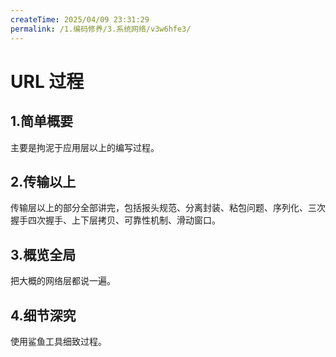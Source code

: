 ```yaml
---
createTime: 2025/04/09 23:31:29
permalink: /1.编码修养/3.系统网络/v3w6hfe3/
---
```


# URL 过程

## 1.简单概要

主要是拘泥于应用层以上的编写过程。

## 2.传输以上

传输层以上的部分全部讲完，包括报头规范、分离封装、粘包问题、序列化、三次握手四次握手、上下层拷贝、可靠性机制、滑动窗口。

## 3.概览全局

把大概的网络层都说一遍。

## 4.细节深究

使用鲨鱼工具细致过程。